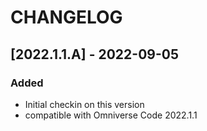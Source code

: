 # CHANGELOG

## [2022.1.1.A] - 2022-09-05
### Added
- Initial checkin on this version
- compatible with Omniverse Code 2022.1.1

